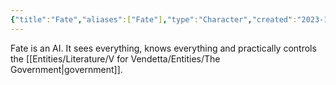 ```yaml
---
{"title":"Fate","aliases":["Fate"],"type":"Character","created":"2023-10-26T12:26:17+06:00","updated":"2023-10-26T16:20:33+06:00","dg-publish":true,"dg-note-icon":1,"tags":["VforVendetta"],"permalink":"/entities/literature/v-for-vendetta/entities/fate/","dgPassFrontmatter":true,"noteIcon":1}
---
```


Fate is an AI. It sees everything, knows everything and practically controls the [[Entities/Literature/V for Vendetta/Entities/The Government\|government]].